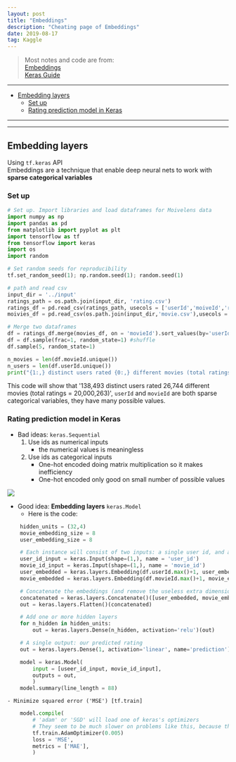 ```yaml
---
layout: post
title: "Embeddings"
description: "Cheating page of Embeddings"
date: 2019-08-17
tag: Kaggle
---
```

[Embeddings]: <https://www.kaggle.com/learn/embedding> "Embeddings"
[Keras Guide]: <https://keras.io/getting-started/functional-api-guide/> "Keras Guide"
[tf.train]:<https://www.tensorflow.org/api_guides/python/train#Optimizers> "tf.train"



> Most notes and code are from:  
> [Embeddings]  
> [Keras Guide]  
 

**********
<!-- MarkdownTOC -->

- [Embedding layers](#embedding-layers)
    - [Set up](#set-up)
    - [Rating prediction model in Keras](#rating-prediction-model-in-keras)

<!-- /MarkdownTOC -->

**********



**************

<a id="embedding-layers"></a>
## Embedding layers  

Using `tf.keras` API  
Embeddings are a technique that enable deep neural nets to work with **sparse categorical variables**  

<a id="set-up"></a>
### Set up  

```python  
# Set up. Import libraries and load dataframes for Moivelens data  
import numpy as np  
import pandas as pd  
from matplotlib import pyplot as plt  
import tensorflow as tf  
from tensorflow import keras  
import os  
import random  

# Set random seeds for reproducibility  
tf.set_random_seed(1); np.random.seed(1); random.seed(1)  

# path and read csv  
input_dir = '../input'  
ratings_path = os.path.join(input_dir, 'rating.csv')  
ratings_df = pd.read_csv(ratings_path, usecols = ['userId','moiveId','rating','y'])  
moivies_df = pd.read_csv(os.path.join(input_dir,'movie.csv'),usecols = ['moiveId','title','year'])  

# Merge two dataframes  
df = ratings_df.merge(movies_df, on = 'movieId').sort_values(by='userId')  
df = df.sample(frac=1, random_state=1) #shuffle  
df.sample(5, random_state=1)  
```

```python  
n_movies = len(df.movieId.unique())  
n_users = len(df.userId.unique())  
print("{1:,} distinct users rated {0:,} different movies (total ratings = {2:,})".format(n_movies, n_users, len(df),))  
```

This code will show that '138,493 distinct users rated 26,744 different movies (total ratings = 20,000,263)', `userId` and `movieId` are both sparse categorical variables, they have many possible values.  

<a id="rating-prediction-model-in-keras"></a>
### Rating prediction model in Keras  

* Bad ideas: `keras.Sequential`  
    1. Use ids as numerical inputs  
        + the numerical values is meaningless  
    2. Use ids as categorical inputs  
        + One-hot encoded doing matrix multiplication so it makes inefficiency  
        + One-hot encoded only good on small number of possible values  

<img src="https://i.imgur.com/Z1eVQu9.png"> 

* Good idea: **Embedding layers** `keras.Model`  
    - Here is the code:  
```python  
    hidden_units = (32,4)  
    movie_embedding_size = 8  
    user_embedding_size = 8  

    # Each instance will consist of two inputs: a single user id, and a single movie id  
    user_id_input = keras.Input(shape=(1,), name = 'user_id')  
    movie_id_input = keras.Imput(shape=(1,), name = 'movie_id')  
    user_embedded = keras.layers.Embedding(df.userId.max()+1, user_embedding_size, input_length=1, name='user_embedding')(user_id_input)  
    movie_embedded = keras.layers.Embedding(df.movieId.max()+1, movie_embedding_size, input_length=1, name='movie_embedding')(movie_id_input)  

    # Concatenate the embeddings (and remove the useless extra dimension)  
    concatenated = keras.layers.Concatenate()([user_embedded, movie_embedded])  
    out = keras.layers.Flatten()(concatenated)  

    # Add one or more hidden layers  
    for n_hidden in hidden_units:  
        out = keras.layers.Dense(n_hidden, activation='relu')(out)  

    # A single output: our predicted rating  
    out = keras.layers.Dense(1, activation='linear', name='prediction')(out)

    model = keras.Model(
        input = [useer_id_input, movie_id_input],
        outputs = out,
        )  
    model.summary(line_length = 88)  
```

    - Minimize squared error ('MSE') [tf.train]  
```python  
    model.compile(
        # 'adam' or 'SGD' will load one of keras's optimizers  
        # They seem to be much slower on problems like this, because they don't efficiently handle sparse gradient updates.  
        tf.train.AdamOptimizer(0.005)  
        loss = 'MSE',  
        metrics = ['MAE'],
        )
```

    